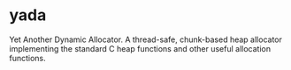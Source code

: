 # yada
Yet Another Dynamic Allocator. A thread-safe, chunk-based heap allocator implementing the standard C heap functions and other useful allocation functions.
